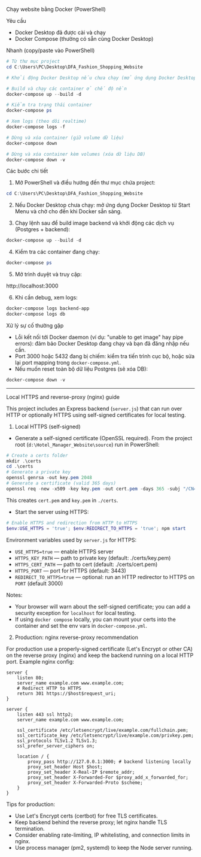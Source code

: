 Chạy website bằng Docker (PowerShell)

Yêu cầu
- Docker Desktop đã được cài và chạy
- Docker Compose (thường có sẵn cùng Docker Desktop)

Nhanh (copy/paste vào PowerShell)

```powershell
# Từ thư mục project
cd C:\Users\PC\Desktop\DFA_Fashion_Shopping_Website

# Khởi động Docker Desktop nếu chưa chạy (mở ứng dụng Docker Desktop từ Start Menu)

# Build và chạy các container ở chế độ nền
docker-compose up --build -d

# Kiểm tra trạng thái container
docker-compose ps

# Xem logs (theo dõi realtime)
docker-compose logs -f

# Dừng và xóa container (giữ volume dữ liệu)
docker-compose down

# Dừng và xóa container kèm volumes (xóa dữ liệu DB)
docker-compose down -v
```

Các bước chi tiết

1. Mở PowerShell và điều hướng đến thư mục chứa project:

```powershell
cd C:\Users\PC\Desktop\DFA_Fashion_Shopping_Website
```

2. Nếu Docker Desktop chưa chạy: mở ứng dụng Docker Desktop từ Start Menu và chờ cho đến khi Docker sẵn sàng.

3. Chạy lệnh sau để build image backend và khởi động các dịch vụ (Postgres + backend):

```powershell
docker-compose up --build -d
```

4. Kiểm tra các container đang chạy:

```powershell
docker-compose ps
```

5. Mở trình duyệt và truy cập:

http://localhost:3000

6. Khi cần debug, xem logs:

```powershell
docker-compose logs backend-app
docker-compose logs db
```

Xử lý sự cố thường gặp
- Lỗi kết nối tới Docker daemon (ví dụ: "unable to get image" hay pipe errors): đảm bảo Docker Desktop đang chạy và bạn đã đăng nhập nếu cần.
- Port 3000 hoặc 5432 đang bị chiếm: kiểm tra tiến trình cục bộ, hoặc sửa lại port mapping trong `docker-compose.yml`.
- Nếu muốn reset toàn bộ dữ liệu Postgres (sẽ xóa DB):

```powershell
docker-compose down -v
```

---

Local HTTPS and reverse-proxy (nginx) guide

This project includes an Express backend (`server.js`) that can run over HTTP or optionally HTTPS using self-signed certificates for local testing.

1) Local HTTPS (self-signed)

- Generate a self-signed certificate (OpenSSL required). From the project root (`d:\Hotel_Manager_Website\source`) run in PowerShell:

```powershell
# Create a certs folder
mkdir .\certs
cd .\certs
# Generate a private key
openssl genrsa -out key.pem 2048
# Generate a certificate (valid 365 days)
openssl req -new -x509 -key key.pem -out cert.pem -days 365 -subj "/CN=localhost"
```

This creates `cert.pem` and `key.pem` in `./certs`.

- Start the server using HTTPS:

```powershell
# Enable HTTPS and redirection from HTTP to HTTPS
$env:USE_HTTPS = 'true'; $env:REDIRECT_TO_HTTPS = 'true'; npm start
```

Environment variables used by `server.js` for HTTPS:
- `USE_HTTPS=true` — enable HTTPS server
- `HTTPS_KEY_PATH` — path to private key (default: ./certs/key.pem)
- `HTTPS_CERT_PATH` — path to cert (default: ./certs/cert.pem)
- `HTTPS_PORT` — port for HTTPS (default: 3443)
- `REDIRECT_TO_HTTPS=true` — optional: run an HTTP redirector to HTTPS on `PORT` (default 3000)

Notes:
- Your browser will warn about the self-signed certificate; you can add a security exception for `localhost` for local testing.
- If using `docker compose` locally, you can mount your certs into the container and set the env vars in `docker-compose.yml`.

2) Production: nginx reverse-proxy recommendation

For production use a properly-signed certificate (Let's Encrypt or other CA) on the reverse proxy (nginx) and keep the backend running on a local HTTP port. Example nginx config:

```
server {
    listen 80;
    server_name example.com www.example.com;
    # Redirect HTTP to HTTPS
    return 301 https://$host$request_uri;
}

server {
    listen 443 ssl http2;
    server_name example.com www.example.com;

    ssl_certificate /etc/letsencrypt/live/example.com/fullchain.pem;
    ssl_certificate_key /etc/letsencrypt/live/example.com/privkey.pem;
    ssl_protocols TLSv1.2 TLSv1.3;
    ssl_prefer_server_ciphers on;

    location / {
        proxy_pass http://127.0.0.1:3000; # backend listening locally
        proxy_set_header Host $host;
        proxy_set_header X-Real-IP $remote_addr;
        proxy_set_header X-Forwarded-For $proxy_add_x_forwarded_for;
        proxy_set_header X-Forwarded-Proto $scheme;
    }
}
```

Tips for production:
- Use Let's Encrypt certs (certbot) for free TLS certificates.
- Keep backend behind the reverse proxy; let nginx handle TLS termination.
- Consider enabling rate-limiting, IP whitelisting, and connection limits in nginx.
- Use process manager (pm2, systemd) to keep the Node server running.

